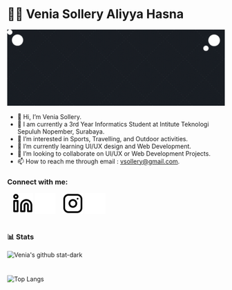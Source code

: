
# 👩‍💻 Venia Sollery Aliyya Hasna

![](./img/Venia%20Sollery_GIF.gif)

- 👋 Hi, I’m Venia Sollery.
- 🎒 I am currently a 3rd Year Informatics Student at Intitute Teknologi Sepuluh Nopember, Surabaya.
- 👀 I’m interested in Sports, Travelling, and Outdoor activities.
- 🌱 I’m currently learning UI/UX design and Web Development.
- 💞️ I’m looking to collaborate on UI/UX or Web Development Projects.
- 📫 How to reach me through email : vsollery@gmail.com.

### Connect with me:

&nbsp;&nbsp;
[![website](./img/linkedin-light.svg)](https://linkedin.com/in/venia-hasna#gh-light-mode-only)
[![website](./img/linkedin-dark.svg)](https://linkedin.com/in/venia-hasna#gh-dark-mode-only)
&nbsp;&nbsp;
[![website](./img/instagram-light.svg)](https://instagram.com/veniahsn#gh-light-mode-only)
[![website](./img/instagram-dark.svg)](https://instagram.com/veniahsn#gh-dark-mode-only)

#

###  📊 Stats

![Venia's github stat-dark](https://github-readme-stats.vercel.app/api/?username=Vsollery&show_icons=true&hide=stars,prs&theme=tokyonight&count_private=true)

<!-- <a href="https://github.com/Vsollery">
  <img align="center" src="https://github-readme-stats.vercel.app/api/?username=Vsollery&show_icons=true&hide=stars,prs&theme=tokyonight&count_private=true"/>
</a>
<a href="https://github.com/Vsollery">
  <img align="center" src="https://github-readme-stats.vercel.app/api/top-langs/?username=Vsollery&layout=compact"/>
</a> -->

#

![Top Langs](https://github-readme-stats.vercel.app/api/top-langs/?username=Vsollery)

<!---
Vsollery/Vsollery is a ✨ special ✨ repository because its `README.md` (this file) appears on your GitHub profile.
You can click the Preview link to take a look at your changes.
--->
